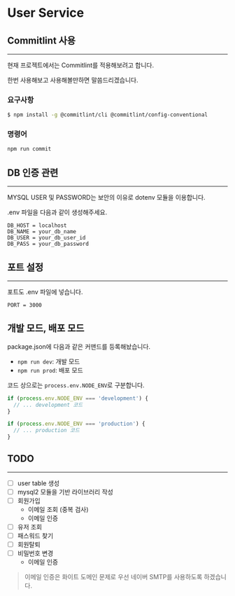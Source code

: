 # User Service

## Commitlint 사용

---

현재 프로젝트에서는 Commitlint를 적용해보려고 합니다.

한번 사용해보고 사용해볼만하면 말씀드리겠습니다.

### 요구사항

```bash
$ npm install -g @commitlint/cli @commitlint/config-conventional
```

### 명령어

```bash
npm run commit
```

## DB 인증 관련

---

MYSQL USER 및 PASSWORD는 보안의 이유로 dotenv 모듈을 이용합니다.

.env 파일을 다음과 같이 생성해주세요.

```
DB_HOST = localhost
DB_NAME = your_db_name
DB_USER = your_db_user_id
DB_PASS = your_db_password
```

## 포트 설정

---

포트도 .env 파일에 넣습니다.

```
PORT = 3000
```

## 개발 모드, 배포 모드

package.json에 다음과 같은 커맨드를 등록해놨습니다.

- `npm run dev`: 개발 모드
- `npm run prod`: 배포 모드

코드 상으로는 `process.env.NODE_ENV`로 구분합니다.

```javascript
if (process.env.NODE_ENV === 'development') {
  // ... development 코드
}

if (process.env.NODE_ENV === 'production') {
  // ... production 코드
}
```

## TODO

---

- [ ] user table 생성
- [ ] mysql2 모듈을 기반 라이브러리 작성
- [ ] 회원가입
  - 이메일 조회 (중복 검사)
  - 이메일 인증
- [ ] 유저 조회
- [ ] 패스워드 찾기
- [ ] 회원탈퇴
- [ ] 비밀번호 변경
  - 이메일 인증

> 이메일 인증은 화이트 도메인 문제로 우선 네이버 SMTP를 사용하도록 하겠습니다.
